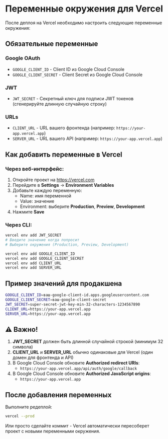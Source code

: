 # Переменные окружения для Vercel

После деплоя на Vercel необходимо настроить следующие переменные окружения:

## Обязательные переменные

### Google OAuth
- `GOOGLE_CLIENT_ID` - Client ID из Google Cloud Console
- `GOOGLE_CLIENT_SECRET` - Client Secret из Google Cloud Console

### JWT
- `JWT_SECRET` - Секретный ключ для подписи JWT токенов (сгенерируйте длинную случайную строку)

### URLs
- `CLIENT_URL` - URL вашего фронтенда (например: `https://your-app.vercel.app`)
- `SERVER_URL` - URL вашего API (например: `https://your-app.vercel.app`)

## Как добавить переменные в Vercel

### Через веб-интерфейс:
1. Откройте проект на https://vercel.com
2. Перейдите в **Settings** → **Environment Variables**
3. Добавьте каждую переменную:
   - Name: имя переменной
   - Value: значение
   - Environment: выберите **Production**, **Preview**, **Development**
4. Нажмите **Save**

### Через CLI:
```bash
vercel env add JWT_SECRET
# Введите значение когда попросит
# Выберите окружения (Production, Preview, Development)

vercel env add GOOGLE_CLIENT_ID
vercel env add GOOGLE_CLIENT_SECRET
vercel env add CLIENT_URL
vercel env add SERVER_URL
```

## Пример значений для продакшена

```bash
GOOGLE_CLIENT_ID=ваш-google-client-id.apps.googleusercontent.com
GOOGLE_CLIENT_SECRET=ваш-google-client-secret
JWT_SECRET=super-secret-jwt-key-min-32-characters-1234567890
CLIENT_URL=https://your-app.vercel.app
SERVER_URL=https://your-app.vercel.app
```

## ⚠️ Важно!

1. **JWT_SECRET** должен быть длинной случайной строкой (минимум 32 символа)
2. **CLIENT_URL** и **SERVER_URL** обычно одинаковые для Vercel (один домен для фронтенда и API)
3. В Google Cloud Console обновите **Authorized redirect URIs**:
   - `https://your-app.vercel.app/api/auth/google/callback`
4. В Google Cloud Console обновите **Authorized JavaScript origins**:
   - `https://your-app.vercel.app`

## После добавления переменных

Выполните редеплой:
```bash
vercel --prod
```

Или просто сделайте коммит - Vercel автоматически пересоберет проект с новыми переменными окружения.

